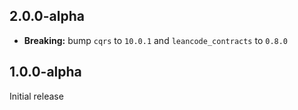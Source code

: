 ## 2.0.0-alpha

- **Breaking:** bump `cqrs` to `10.0.1` and `leancode_contracts` to `0.8.0`

## 1.0.0-alpha

Initial release
